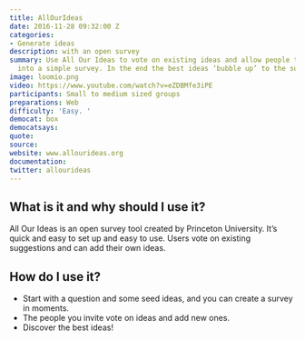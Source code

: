 ```yaml
---
title: AllOurIdeas
date: 2016-11-28 09:32:00 Z
categories:
- Generate ideas
description: with an open survey
summary: Use All Our Ideas to vote on existing ideas and allow people to add new ones
  into a simple survey. In the end the best ideas ‘bubble up’ to the surface.
image: loomio.png
video: https://www.youtube.com/watch?v=eZDBMfe3iPE
participants: Small to medium sized groups
preparations: Web
difficulty: 'Easy. '
democat: box
democatsays: 
quote: 
source: 
website: www.allourideas.org
documentation: 
twitter: allourideas
---
```


## What is it and why should I use it?

All Our Ideas is an open survey tool created by Princeton University. It’s quick  and easy to set up and easy to use. Users vote on existing suggestions and can add their own ideas.

## How do I use it?

* Start with a question and some seed ideas, and you can create a survey in moments.
* The people you invite vote on ideas and add new ones.
* Discover the best ideas!

